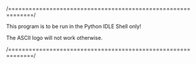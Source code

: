 /=============================================================/

This program is to be run in the Python IDLE Shell only!

The ASCII logo will not work otherwise.

/=============================================================/
